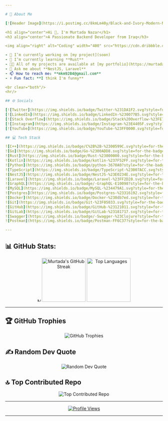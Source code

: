 ```yaml
---

# 💫 About Me

[![Header Image](https://i.postimg.cc/8kmLm40y/Black-and-Ivory-Modern-Name-You-Tube-Channel-Art.png)](https://i.postimg.cc)

<h1 align="center">Hi 👋, I'm Murtada Nazar</h1>
<h3 align="center">A Passionate Backend Developer from Iraq</h3>

<img align="right" alt="Coding" width="400" src="https://cdn.dribbble.com/users/1162077/screenshots/3848914/programmer.gif" />

- 🔭 I’m currently working on [my project](soon)
- 🌱 I’m currently learning **Rust**
- 👨‍💻 All of my projects are available at [my portfolio](https://murtadanazar.netlify.app/)
- 💬 Ask me about **NestJS, Laravel**
- 📫 How to reach me: **mkm9284@gmail.com**
- ⚡ Fun fact: **I think I'm funny**

<br clear="both"/>
<hr/>

## 🌐 Socials

[![Twitter](https://img.shields.io/badge/Twitter-%231DA1F2.svg?style=for-the-badge&logo=Twitter&logoColor=white)](https://twitter.com/s_k_s_0) 
[![LinkedIn](https://img.shields.io/badge/LinkedIn-%230077B5.svg?style=for-the-badge&logo=linkedin&logoColor=white)](https://linkedin.com/in/murtada-nazar/) 
[![Stack Overflow](https://img.shields.io/badge/Stack%20Overflow-%23FE7A16.svg?style=for-the-badge&logo=stack-overflow&logoColor=white)](https://stackoverflow.com/users/22388617/murtaza-nazar)
[![Instagram](https://img.shields.io/badge/Instagram-%23E4405F.svg?style=for-the-badge&logo=Instagram&logoColor=white)](https://instagram.com/s3_yf) 
[![YouTube](https://img.shields.io/badge/YouTube-%23FF0000.svg?style=for-the-badge&logo=YouTube&logoColor=white)](https://youtube.com/@@murtadanazar)

## 💻 Tech Stack

![C++](https://img.shields.io/badge/C%2B%2B-%2300599C.svg?style=for-the-badge&logo=c%2B%2B&logoColor=white) 
![Go](https://img.shields.io/badge/Go-%2300ADD8.svg?style=for-the-badge&logo=go&logoColor=white) 
![Rust](https://img.shields.io/badge/Rust-%23000000.svg?style=for-the-badge&logo=rust&logoColor=white) 
![Kotlin](https://img.shields.io/badge/kotlin-%237F52FF.svg?style=for-the-badge&logo=kotlin&logoColor=white)
![Python](https://img.shields.io/badge/python-3670A0?style=for-the-badge&logo=python&logoColor=ffdd54)
![TypeScript](https://img.shields.io/badge/TypeScript-%23007ACC.svg?style=for-the-badge&logo=typescript&logoColor=white) 
![NestJS](https://img.shields.io/badge/NestJS-%23E0234E.svg?style=for-the-badge&logo=nestjs&logoColor=white) 
![Laravel](https://img.shields.io/badge/Laravel-%23FF2D20.svg?style=for-the-badge&logo=laravel&logoColor=white) 
![GraphQL](https://img.shields.io/badge/-GraphQL-E10098?style=for-the-badge&logo=graphql&logoColor=white) 
![MySQL](https://img.shields.io/badge/MySQL-%234479A1.svg?style=for-the-badge&logo=mysql&logoColor=white) 
![Postgres](https://img.shields.io/badge/Postgres-%23316192.svg?style=for-the-badge&logo=postgresql&logoColor=white) 
![Docker](https://img.shields.io/badge/Docker-%230db7ed.svg?style=for-the-badge&logo=docker&logoColor=white) 
![Git](https://img.shields.io/badge/Git-%23F05033.svg?style=for-the-badge&logo=git&logoColor=white) 
![GitHub](https://img.shields.io/badge/GitHub-%23121011.svg?style=for-the-badge&logo=github&logoColor=white) 
![GitLab](https://img.shields.io/badge/GitLab-%23181717.svg?style=for-the-badge&logo=gitlab&logoColor=white)
![Swagger](https://img.shields.io/badge/-Swagger-%23Clojure?style=for-the-badge&logo=swagger&logoColor=white)
![Postman](https://img.shields.io/badge/Postman-FF6C37?style=for-the-badge&logo=postman&logoColor=white)

---
```


## 📊 GitHub Stats:
<div align="center">
  <img height="10" src="https://github-readme-stats.vercel.app/api?username=MurtadaNazar&theme=tokyonight&hide_border=true&include_all_commits=false&count_private=false" alt="Murtada's GitHub Stats" />
  <img height="140" src="https://github-readme-streak-stats.herokuapp.com/?user=MurtadaNazar&theme=tokyonight&hide_border=true" alt="Murtada's GitHub Streak" />
  <img height="140" src="https://github-readme-stats.vercel.app/api/top-langs/?username=MurtadaNazar&theme=tokyonight&hide_border=true&include_all_commits=false&count_private=false&layout=compact" alt="Top Languages" />
</div>

---

## 🏆 GitHub Trophies

<div align="center">
    <img src="https://github-profile-trophy.vercel.app/?username=MurtadaNazar&theme=tokyonight&no-frame=false&no-bg=false&margin-w=4" alt="GitHub Trophies" />
</div>

## ✍️ Random Dev Quote

<div align="center">
    <img src="https://quotes-github-readme.vercel.app/api?type=horizontal&theme=tokyonight" alt="Random Dev Quote" />
</div>

## 🔝 Top Contributed Repo

<div align="center">
    <img src="https://github-contributor-stats.vercel.app/api?username=MurtadaNazar&limit=5&theme=tokyonight&combine_all_yearly_contributions=true" alt="Top Contributed Repo" />
</div>

---

<div align="center">
    <a href="https://visitcount.itsvg.in">
        <img src="https://visitcount.itsvg.in/api?id=MurtadaNazar&icon=2&color=6" alt="Profile Views" />
    </a>
</div>

---
